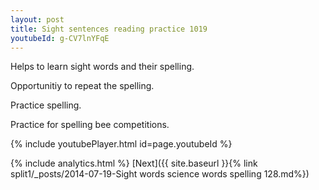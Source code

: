 ```yaml
---
layout: post
title: Sight sentences reading practice 1019
youtubeId: g-CV7lnYFqE
---
```

 
 
Helps to learn sight words and their spelling.

Opportunitiy to repeat the spelling. 

Practice spelling. 
 
Practice for spelling bee competitions. 
 
{% include youtubePlayer.html id=page.youtubeId %}
 
 
{% include analytics.html %} 
[Next]({{ site.baseurl }}{% link  split1/_posts/2014-07-19-Sight words science words spelling 128.md%})
 
